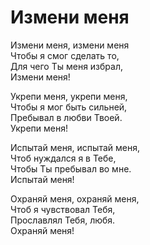 # Измени меня
Измени меня, измени меня  
Чтобы я смог сделать то,  
Для чего Ты меня избрал,  
Измени меня!  
  
Укрепи меня, укрепи меня,  
Чтобы я мог быть сильней,  
Пребывал в любви Твоей.  
Укрепи меня!  
  
Испытай меня, испытай меня,  
Чтоб нуждался я в Тебе,  
Чтобы Ты пребывал во мне.  
Испытай меня!  
  
Охраняй меня, охраняй меня,  
Чтоб я чувствовал Тебя,  
Прославлял Тебя, любя.  
Охраняй меня!  
